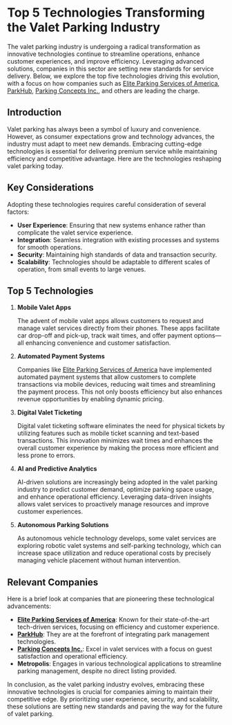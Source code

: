 # Top 5 Technologies Transforming the Valet Parking Industry

The valet parking industry is undergoing a radical transformation as innovative technologies continue to streamline operations, enhance customer experiences, and improve efficiency. Leveraging advanced solutions, companies in this sector are setting new standards for service delivery. Below, we explore the top five technologies driving this evolution, with a focus on how companies such as [Elite Parking Services of America](/dir/elite_parking_services_of_america), [ParkHub](/dir/parkhub), [Parking Concepts Inc.](/dir/parking_concepts_inc), and others are leading the charge.

## Introduction

Valet parking has always been a symbol of luxury and convenience. However, as consumer expectations grow and technology advances, the industry must adapt to meet new demands. Embracing cutting-edge technologies is essential for delivering premium service while maintaining efficiency and competitive advantage. Here are the technologies reshaping valet parking today.

## Key Considerations

Adopting these technologies requires careful consideration of several factors:

- **User Experience**: Ensuring that new systems enhance rather than complicate the valet service experience.
- **Integration**: Seamless integration with existing processes and systems for smooth operations.
- **Security**: Maintaining high standards of data and transaction security.
- **Scalability**: Technologies should be adaptable to different scales of operation, from small events to large venues.

## Top 5 Technologies

1. **Mobile Valet Apps**

   The advent of mobile valet apps allows customers to request and manage valet services directly from their phones. These apps facilitate car drop-off and pick-up, track wait times, and offer payment options—all enhancing convenience and customer satisfaction.

2. **Automated Payment Systems**

   Companies like [Elite Parking Services of America](/dir/elite_parking_services_of_america) have implemented automated payment systems that allow customers to complete transactions via mobile devices, reducing wait times and streamlining the payment process. This not only boosts efficiency but also enhances revenue opportunities by enabling dynamic pricing.

3. **Digital Valet Ticketing**

   Digital valet ticketing software eliminates the need for physical tickets by utilizing features such as mobile ticket scanning and text-based transactions. This innovation minimizes wait times and enhances the overall customer experience by making the process more efficient and less prone to errors.

4. **AI and Predictive Analytics**

   AI-driven solutions are increasingly being adopted in the valet parking industry to predict customer demand, optimize parking space usage, and enhance operational efficiency. Leveraging data-driven insights allows valet services to proactively manage resources and improve customer experiences.

5. **Autonomous Parking Solutions**

   As autonomous vehicle technology develops, some valet services are exploring robotic valet systems and self-parking technology, which can increase space utilization and reduce operational costs by precisely managing vehicle placement without human intervention.

## Relevant Companies

Here is a brief look at companies that are pioneering these technological advancements:

- **[Elite Parking Services of America](/dir/elite_parking_services_of_america)**: Known for their state-of-the-art tech-driven services, focusing on efficiency and customer experience.
- **[ParkHub](/dir/parkhub)**: They are at the forefront of integrating park management technologies.
- **[Parking Concepts Inc.](/dir/parking_concepts_inc)**: Excel in valet services with a focus on guest satisfaction and operational efficiency.
- **Metropolis**: Engages in various technological applications to streamline parking management, despite no direct listing provided.

In conclusion, as the valet parking industry evolves, embracing these innovative technologies is crucial for companies aiming to maintain their competitive edge. By prioritizing user experience, security, and scalability, these solutions are setting new standards and paving the way for the future of valet parking.